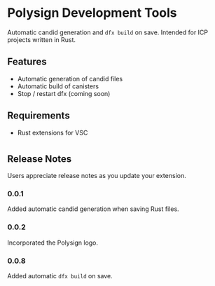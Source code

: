 # Polysign Development Tools
Automatic candid generation and `dfx build` on save. Intended for ICP projects written in Rust.

## Features

- Automatic generation of candid files 
- Automatic build of canisters
- Stop / restart dfx (coming soon)

## Requirements
- Rust extensions for VSC

#
## Release Notes

Users appreciate release notes as you update your extension.

### 0.0.1
Added automatic candid generation when saving Rust files.

### 0.0.2
Incorporated the Polysign logo.

### 0.0.8
Added automatic `dfx build` on save. 
